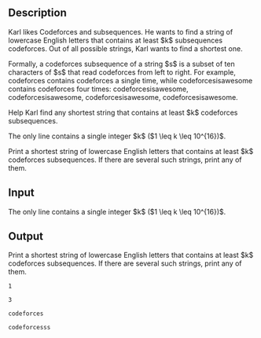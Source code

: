 ## Description

<div><p>Karl likes Codeforces and subsequences. He wants to find a string of lowercase English letters that contains at least $k$ subsequences <span class="tex-font-style-tt">codeforces</span>. Out of all possible strings, Karl wants to find a shortest one.</p><p>Formally, a <span class="tex-font-style-tt">codeforces</span> subsequence of a string $s$ is a subset of ten characters of $s$ that read <span class="tex-font-style-tt">codeforces</span> from left to right. For example, <span class="tex-font-style-tt">codeforces</span> contains <span class="tex-font-style-tt">codeforces</span> a single time, while <span class="tex-font-style-tt">codeforcesisawesome</span> contains <span class="tex-font-style-tt">codeforces</span> four times: <span class="tex-font-style-tt"><span class="tex-font-style-bf">codeforces</span>isawesome</span>, <span class="tex-font-style-tt"><span class="tex-font-style-bf">codeforce</span>si<span class="tex-font-style-bf">s</span>awesome</span>, <span class="tex-font-style-tt"><span class="tex-font-style-bf">codeforce</span>sisawe<span class="tex-font-style-bf">s</span>ome</span>, <span class="tex-font-style-tt"><span class="tex-font-style-bf">codeforc</span>esisaw<span class="tex-font-style-bf">es</span>ome</span>.</p><p>Help Karl find any shortest string that contains at least $k$ <span class="tex-font-style-tt">codeforces</span> subsequences.</p></div><div class="input-specification"><p>The only line contains a single integer $k$ ($1 \leq k \leq 10^{16})$.</p></div><div class="output-specification"><p>Print a shortest string of lowercase English letters that contains at least $k$ <span class="tex-font-style-tt">codeforces</span> subsequences. If there are several such strings, print any of them.</p></div>

## Input

<p>The only line contains a single integer $k$ ($1 \leq k \leq 10^{16})$.</p>

## Output

<p>Print a shortest string of lowercase English letters that contains at least $k$ <span class="tex-font-style-tt">codeforces</span> subsequences. If there are several such strings, print any of them.</p>





```input1
1
```




```input2
3
```




```output1
codeforces
```




```output2
codeforcesss
```


